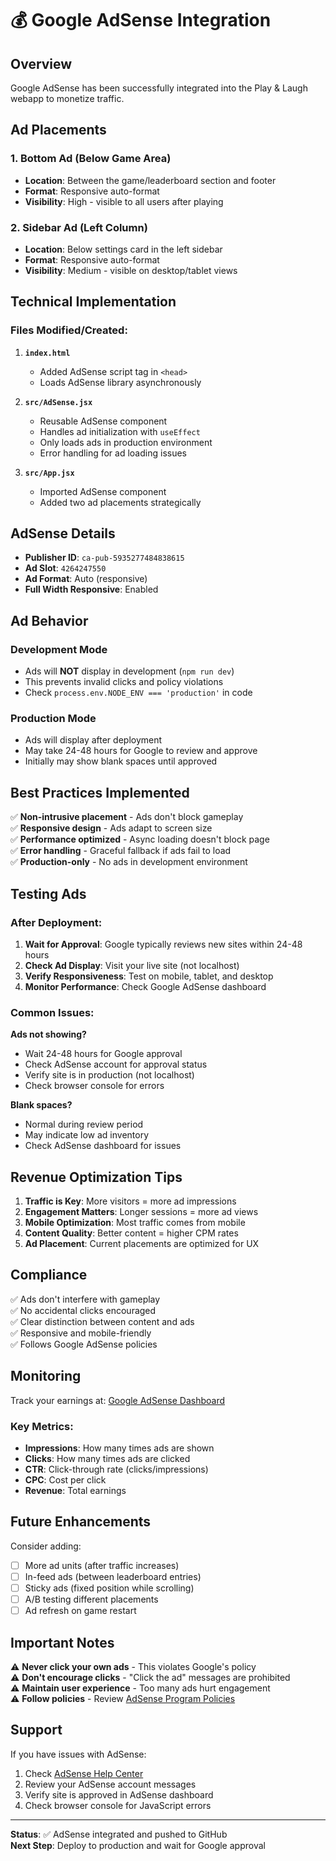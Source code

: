 # 💰 Google AdSense Integration

## Overview

Google AdSense has been successfully integrated into the Play & Laugh webapp to monetize traffic.

## Ad Placements

### 1. **Bottom Ad** (Below Game Area)
- **Location**: Between the game/leaderboard section and footer
- **Format**: Responsive auto-format
- **Visibility**: High - visible to all users after playing

### 2. **Sidebar Ad** (Left Column)
- **Location**: Below settings card in the left sidebar
- **Format**: Responsive auto-format
- **Visibility**: Medium - visible on desktop/tablet views

## Technical Implementation

### Files Modified/Created:

1. **`index.html`**
   - Added AdSense script tag in `<head>`
   - Loads AdSense library asynchronously

2. **`src/AdSense.jsx`**
   - Reusable AdSense component
   - Handles ad initialization with `useEffect`
   - Only loads ads in production environment
   - Error handling for ad loading issues

3. **`src/App.jsx`**
   - Imported AdSense component
   - Added two ad placements strategically

## AdSense Details

- **Publisher ID**: `ca-pub-5935277484838615`
- **Ad Slot**: `4264247550`
- **Ad Format**: Auto (responsive)
- **Full Width Responsive**: Enabled

## Ad Behavior

### Development Mode
- Ads will **NOT** display in development (`npm run dev`)
- This prevents invalid clicks and policy violations
- Check `process.env.NODE_ENV === 'production'` in code

### Production Mode
- Ads will display after deployment
- May take 24-48 hours for Google to review and approve
- Initially may show blank spaces until approved

## Best Practices Implemented

✅ **Non-intrusive placement** - Ads don't block gameplay  
✅ **Responsive design** - Ads adapt to screen size  
✅ **Performance optimized** - Async loading doesn't block page  
✅ **Error handling** - Graceful fallback if ads fail to load  
✅ **Production-only** - No ads in development environment  

## Testing Ads

### After Deployment:

1. **Wait for Approval**: Google typically reviews new sites within 24-48 hours
2. **Check Ad Display**: Visit your live site (not localhost)
3. **Verify Responsiveness**: Test on mobile, tablet, and desktop
4. **Monitor Performance**: Check Google AdSense dashboard

### Common Issues:

**Ads not showing?**
- Wait 24-48 hours for Google approval
- Check AdSense account for approval status
- Verify site is in production (not localhost)
- Check browser console for errors

**Blank spaces?**
- Normal during review period
- May indicate low ad inventory
- Check AdSense dashboard for issues

## Revenue Optimization Tips

1. **Traffic is Key**: More visitors = more ad impressions
2. **Engagement Matters**: Longer sessions = more ad views
3. **Mobile Optimization**: Most traffic comes from mobile
4. **Content Quality**: Better content = higher CPM rates
5. **Ad Placement**: Current placements are optimized for UX

## Compliance

✅ Ads don't interfere with gameplay  
✅ No accidental clicks encouraged  
✅ Clear distinction between content and ads  
✅ Responsive and mobile-friendly  
✅ Follows Google AdSense policies  

## Monitoring

Track your earnings at: [Google AdSense Dashboard](https://www.google.com/adsense/)

### Key Metrics:
- **Impressions**: How many times ads are shown
- **Clicks**: How many times ads are clicked
- **CTR**: Click-through rate (clicks/impressions)
- **CPC**: Cost per click
- **Revenue**: Total earnings

## Future Enhancements

Consider adding:
- [ ] More ad units (after traffic increases)
- [ ] In-feed ads (between leaderboard entries)
- [ ] Sticky ads (fixed position while scrolling)
- [ ] A/B testing different placements
- [ ] Ad refresh on game restart

## Important Notes

⚠️ **Never click your own ads** - This violates Google's policy  
⚠️ **Don't encourage clicks** - "Click the ad" messages are prohibited  
⚠️ **Maintain user experience** - Too many ads hurt engagement  
⚠️ **Follow policies** - Review [AdSense Program Policies](https://support.google.com/adsense/answer/48182)  

## Support

If you have issues with AdSense:
1. Check [AdSense Help Center](https://support.google.com/adsense/)
2. Review your AdSense account messages
3. Verify site is approved in AdSense dashboard
4. Check browser console for JavaScript errors

---

**Status**: ✅ AdSense integrated and pushed to GitHub  
**Next Step**: Deploy to production and wait for Google approval
